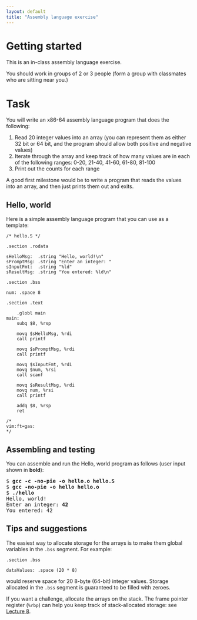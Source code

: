 ```yaml
---
layout: default
title: "Assembly language exercise"
---
```


# Getting started

This is an in-class assembly language exercise.

You should work in groups of 2 or 3 people (form a group with classmates who are sitting near you.)

# Task

You will write an x86-64 assembly language program that does the following:

1. Read 20 integer values into an array (you can represent them as either 32 bit or 64 bit, and the program should allow both positive and negative values)
2. Iterate through the array and keep track of how many values are in each of the following ranges: 0-20, 21-40, 41-60, 61-80, 81-100
3. Print out the counts for each range

A good first milestone would be to write a program that reads the values into an array, and then just prints them out and exits.

## Hello, world

Here is a simple assembly language program that you can use as a template:

```
/* hello.S */

.section .rodata

sHelloMsg:  .string "Hello, world!\n"
sPromptMsg: .string "Enter an integer: "
sInputFmt:  .string "%ld"
sResultMsg: .string "You entered: %ld\n"

.section .bss

num: .space 8

.section .text

	.globl main
main:
	subq $8, %rsp

	movq $sHelloMsg, %rdi
	call printf

	movq $sPromptMsg, %rdi
	call printf

	movq $sInputFmt, %rdi
	movq $num, %rsi
	call scanf

	movq $sResultMsg, %rdi
	movq num, %rsi
	call printf

	addq $8, %rsp
	ret

/*
vim:ft=gas:
*/
```

## Assembling and testing

You can assemble and run the Hello, world program as follows (user input shown in **bold**):

<div class="highlighter-rouge"><pre>
$ <b>gcc -c -no-pie -o hello.o hello.S</b>
$ <b>gcc -no-pie -o hello hello.o</b>
$ <b>./hello</b>
Hello, world!
Enter an integer: <b>42</b>
You entered: 42
</pre></div>

## Tips and suggestions

The easiest way to allocate storage for the arrays is to make them global variables in the `.bss` segment.  For example:

```
.section .bss

dataValues: .space (20 * 8)
```

would reserve space for 20 8-byte (64-bit) integer values.  Storage allocated in the `.bss` segment is guaranteed to be filled with zeroes.

If you want a challenge, allocate the arrays on the stack.  The frame pointer register (`%rbp`) can help you keep track of stack-allocated storage: see [Lecture 8](../lectures/lecture08-public.pdf).
